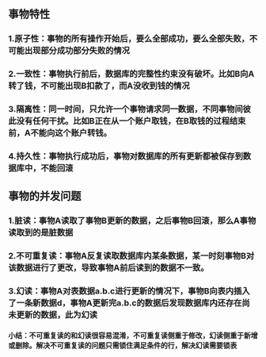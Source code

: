 ## 事物特性
### 1.原子性：事物的所有操作开始后，要么全部成功，要么全部失败，不可能出现部分成功部分失败的情况
### 2.一致性：事物执行前后，数据库的完整性约束没有破坏。比如B向A转了钱，不可能出现B扣款了，而A没收到钱的情况
### 3.隔离性：同一时间，只允许一个事物请求同一数据，不同事物间彼此没有任何干扰。比如B正在从一个账户取钱，在B取钱的过程结束前，A不能向这个账户转钱。
### 4.持久性：事物执行成功后，事物对数据库的所有更新都被保存到数据库中，不能回滚

## 事物的并发问题
### 1.脏读：事物A读取了事物B更新的数据，之后事物B回滚，那么A事物读取到的是脏数据
### 2.不可重复读：事物A反复读取数据库内某条数据，某一时刻事物B对该数据进行了更改，导致事物A前后读到的数据不一致。
### 3.幻读：事物A对表数据a.b.c进行更新的情况下，事物B向表内插入了一条新数据d，事物A更新完a.b.c的数据后发现数据库内还存在尚未更新的数据，此为幻读
#### 小结：不可重复读的和幻读很容易混淆，不可重复读侧重于修改，幻读侧重于新增或删除。解决不可重复读的问题只需锁住满足条件的行，解决幻读需要锁表